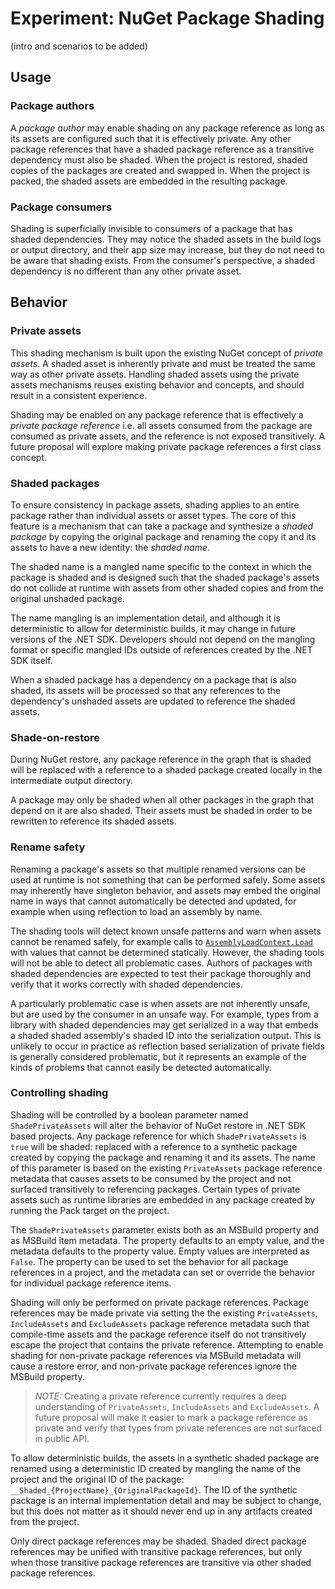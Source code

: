 # Experiment: NuGet Package Shading

(intro and scenarios to be added)

## Usage

### Package authors

A *package author* may enable shading on any package reference as long as its assets are configured such that it is effectively private. Any other package references that have a shaded package reference as a transitive dependency must also be shaded. When the project is restored, shaded copies of the packages are created and swapped in. When the project is packed, the shaded assets are embedded in the resulting package.

### Package consumers

Shading is superficially invisible to consumers of a package that has shaded dependencies. They may notice the shaded assets in the build logs or output directory, and their app size may increase, but they do not need to be aware that shading exists. From the consumer's perspective, a shaded dependency is no different than any other private asset.

## Behavior

### Private assets

This shading mechanism is built upon the existing NuGet concept of *private assets*. A shaded asset is inherently private and must be treated the same way as other private assets. Handling shaded assets using the private assets mechanisms reuses existing behavior and concepts, and should result in a consistent experience.

Shading may be enabled on any package reference that is effectively a *private package reference* i.e. all assets consumed from the package are consumed as private assets, and the reference is not exposed transitively. A future proposal will explore making private package references a first class concept.

### Shaded packages

To ensure consistency in package assets, shading applies to an entire package rather than individual assets or asset types. The core of this feature is a mechanism that can take a package and synthesize a *shaded package* by copying the original package and renaming the copy it and its assets to have a new identity: the *shaded name*.

The shaded name is a mangled name specific to the context in which the package is shaded and is designed such that the shaded package's assets do not collide at runtime with assets from other shaded copies and from the original unshaded package.

The name mangling is an implementation detail, and although it is deterministic to allow for deterministic builds, it may change in future versions of the .NET SDK. Developers should not depend on the mangling format or specific mangled IDs outside of references created by the .NET SDK itself.

When a shaded package has a dependency on a package that is also shaded, its assets will be processed so that any references to the dependency's unshaded assets are updated to reference the shaded assets.

### Shade-on-restore

During NuGet restore, any package reference in the graph that is shaded will be replaced with a reference to a shaded package created locally in the intermediate output directory.

A package may only be shaded when all other packages in the graph that depend on it are also shaded. Their assets must be shaded in order to be rewritten to reference its shaded assets.

### Rename safety

Renaming a package's assets so that multiple renamed versions can be used at runtime is not something that can be performed safely. Some assets may inherently have singleton behavior, and assets may embed the original name in ways that cannot automatically be detected and updated, for example when using reflection to load an assembly by name.

The shading tools will detect known unsafe patterns and warn when assets cannot be renamed safely, for example calls to [`AssemblyLoadContext.Load`](https://docs.microsoft.com/en-us/dotnet/api/system.runtime.loader.assemblyloadcontext.load?view=net-5.0) with values that cannot be determined statically. However, the shading tools will not be able to detect all problematic cases. Authors of packages with shaded dependencies are expected to test their package thoroughly and verify that it works correctly with shaded dependencies.

A particularly problematic case is when assets are not inherently unsafe, but are used by the consumer in an unsafe way. For example, types from a library with shaded dependencies may get serialized in a way that embeds a shaded shaded assembly's shaded ID into the serialization output. This is unlikely to occur in practice as  reflection based serialization of private fields is generally considered problematic, but it represents an example of the kinds of problems that cannot easily be detected automatically.

### Controlling shading

Shading will be controlled by a boolean parameter named `ShadePrivateAssets` will alter the behavior of NuGet restore in .NET SDK based projects. Any package reference for which `ShadePrivateAssets` is `true` will be shaded: replaced with a reference to a synthetic package created by copying the package and renaming it and its assets. The name of this parameter is based on the existing `PrivateAssets` package reference metadata that causes assets to be consumed by the project and not surfaced transitively to referencing packages. Certain types of private assets such as runtime libraries are embedded in any package created by running the Pack target on the project.

The `ShadePrivateAssets` parameter exists both as an MSBuild property and as MSBuild item metadata. The property defaults to an empty value, and the metadata defaults to the property value. Empty values are interpreted as `False`. The property can be used to set the behavior for all package references in a project, and the metadata can set or override the behavior for individual package reference items.

Shading will only be performed on private package references. Package references may be made private via setting the the existing `PrivateAssets`, `IncludeAssets` and `ExcludeAssets` package reference metadata such that compile-time assets and the package reference itself do not transitively escape the project that contains the private reference. Attempting to enable shading for non-private package references via MSBuild metadata will cause a restore error, and non-private package references ignore the MSBuild property.

> *NOTE:* Creating a private reference currently requires a deep understanding of `PrivateAssets`, `IncludeAssets` and `ExcludeAssets`. A future proposal will make it easier to mark a package reference as private and verify that types from private references are not surfaced in public API.

To allow deterministic builds, the assets in a synthetic shaded package are renamed using a deterministic ID created by mangling the name of the project and the original ID of the package: `__Shaded_{ProjectName}_{OriginalPackageId}`. The ID of the synthetic package is an internal implementation detail and may be subject to change, but this does not matter as it should never end up in any artifacts created from the project.

Only direct package references may be shaded. Shaded direct package references may be unified with transitive package references, but only when those transitive package references are transitive via other shaded package references.